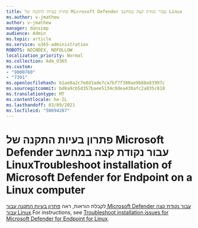 ```yaml
---
title: פתרון בעיות התקנה של Microsoft Defender עבור נקודת קצה במחשב Linux
ms.author: v-jmathew
author: v-jmathew
manager: dansimp
audience: Admin
ms.topic: article
ms.service: o365-administration
ROBOTS: NOINDEX, NOFOLLOW
localization_priority: Normal
ms.collection: Adm_O365
ms.custom:
- "9000760"
- "7391"
ms.openlocfilehash: b1ae8a2c7e8d3ade7ca7bf7f300ae9b88e83997c
ms.sourcegitcommit: bd6a9cb5d357baee5134c0dea430afc2a035c810
ms.translationtype: MT
ms.contentlocale: he-IL
ms.lasthandoff: 03/09/2021
ms.locfileid: "50694287"
---
```

# <a name="troubleshoot-installation-of-microsoft-defender-for-endpoint-on-a-linux-computer"></a><span data-ttu-id="b5bce-102">פתרון בעיות התקנה של Microsoft Defender עבור נקודת קצה במחשב Linux</span><span class="sxs-lookup"><span data-stu-id="b5bce-102">Troubleshoot installation of Microsoft Defender for Endpoint on a Linux computer</span></span>

<span data-ttu-id="b5bce-103">לקבלת הוראות, ראה [פתרון בעיות התקנה עבור Microsoft Defender עבור נקודת קצה עבור Linux](https://go.microsoft.com/fwlink/?linkid=2144673).</span><span class="sxs-lookup"><span data-stu-id="b5bce-103">For instructions, see [Troubleshoot installation issues for Microsoft Defender for Endpoint for Linux](https://go.microsoft.com/fwlink/?linkid=2144673).</span></span>
